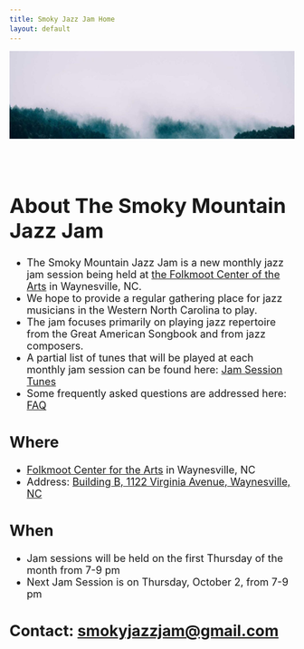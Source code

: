 ```yaml
---
title: Smoky Jazz Jam Home
layout: default
---
```

<style>
.larger-text {
  font-size: 18px; /* or 1.2em, or 120% */
}
</style>

<div class="larger-text">
<div style="text-align: center;">
  <img src="misty_forest.jpg" alt="Description" />
</div>

<br>
<br>

# **About The Smoky Mountain Jazz Jam** 
- The Smoky Mountain Jazz Jam is a new monthly jazz jam session being held at [the Folkmoot Center of the Arts](https://www.folkmoot.org/) in Waynesville, NC.
- We hope to provide a regular gathering place for jazz musicians in the Western North Carolina to play. 
- The jam focuses primarily on playing jazz repertoire from the Great American Songbook and from jazz composers.
- A partial list of tunes that will be played at each monthly jam session can be found here: [Jam Session Tunes](jam_tunes.md)
- Some frequently asked questions are addressed here: [FAQ](faq.md)

## **Where**
- [Folkmoot Center for the Arts](https://www.folkmoot.org/) in Waynesville, NC
- Address: [Building B, 1122 Virginia Avenue, Waynesville, NC](https://maps.app.goo.gl/KduAxvnix88e4M369)
  
## **When**
- Jam sessions will be held on the first Thursday of the month from 7-9 pm
- Next Jam Session is on Thursday, October 2, from 7-9 pm 
  
## **Contact**: smokyjazzjam@gmail.com


